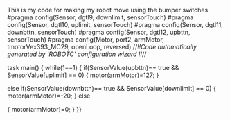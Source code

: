 This is my code for making my robot move using the bumper switches
#pragma config(Sensor, dgtl9,  downlimit,      sensorTouch)
#pragma config(Sensor, dgtl10, uplimit,        sensorTouch)
#pragma config(Sensor, dgtl11, downbttn,       sensorTouch)
#pragma config(Sensor, dgtl12, upbttn,         sensorTouch)
#pragma config(Motor,  port2,           armMotor,      tmotorVex393_MC29, openLoop, reversed)
//*!!Code automatically generated by 'ROBOTC' configuration wizard               !!*//

task main()
{
	while(1==1)
	{
if(SensorValue(upbttn)== true  && SensorValue[uplimit] == 0)
{
	motor(armMotor)=127;
}

else if(SensorValue(downbttn)== true && SensorValue[downlimit] == 0)
{
	motor(armMotor)=-20;
}
else

{
	motor(armMotor)=0;
}
}}
